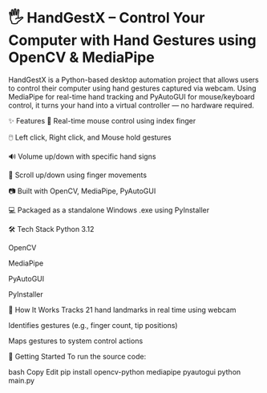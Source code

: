 # 🖐️ HandGestX – Control Your Computer with Hand Gestures using OpenCV & MediaPipe
HandGestX is a Python-based desktop automation project that allows users to control their computer using hand gestures captured via webcam. Using MediaPipe for real-time hand tracking and PyAutoGUI for mouse/keyboard control, it turns your hand into a virtual controller — no hardware required.

✨ Features
🎯 Real-time mouse control using index finger

🖱️ Left click, Right click, and Mouse hold gestures

🔊 Volume up/down with specific hand signs

🧭 Scroll up/down using finger movements

📷 Built with OpenCV, MediaPipe, PyAutoGUI

💻 Packaged as a standalone Windows .exe using PyInstaller

🛠️ Tech Stack
Python 3.12

OpenCV

MediaPipe

PyAutoGUI

PyInstaller

🧠 How It Works
Tracks 21 hand landmarks in real time using webcam

Identifies gestures (e.g., finger count, tip positions)

Maps gestures to system control actions

🚀 Getting Started
To run the source code:

bash
Copy
Edit
pip install opencv-python mediapipe pyautogui
python main.py
